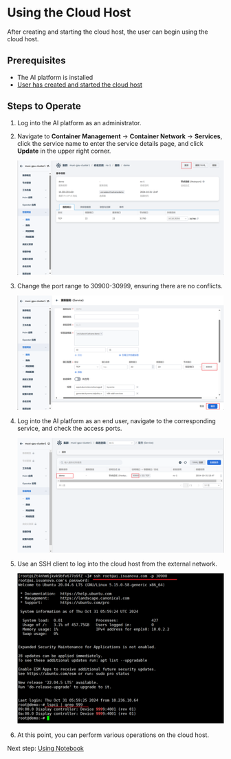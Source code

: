 # Using the Cloud Host

After creating and starting the cloud host, the user can begin using the cloud host.

## Prerequisites

- The AI platform is installed
- [User has created and started the cloud host](./createhost.md)

## Steps to Operate

1. Log into the AI platform as an administrator.
2. Navigate to **Container Management** -> **Container Network** -> **Services**, click the service name to enter the service details page, and click **Update** in the upper right corner.

    ![service](../images/usehost01.png)

3. Change the port range to 30900-30999, ensuring there are no conflicts.

    ![port](../images/usehost02.png)

4. Log into the AI platform as an end user, navigate to the corresponding service, and check the access ports.

    ![port](../images/usehost03.png)

5. Use an SSH client to log into the cloud host from the external network.

    ![ssh](../images/usehost04.png)

6. At this point, you can perform various operations on the cloud host.

Next step: [Using Notebook](../share/notebook.md)
